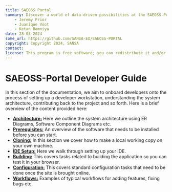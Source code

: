 ```yaml
---
title: SAEOSS Portal
summary: Discover a world of data-driven possibilities at the SAEOSS-Portal, where information converges to empower data sharing and decision-making.
    - Jeremy Prior
    - Juanique Voot
    - Ketan Bamniya
date: 28-03-2024
some_url: https://github.com/SANSA-EO/SAEOSS-PORTAL
copyright: Copyright 2024, SANSA
contact:
license: This program is free software; you can redistribute it and/or modify it under the terms of the GNU Affero General Public License as published by the Free Software Foundation; either version 3 of the License, or (at your option) any later version.
---
```


# SAEOSS-Portal Developer Guide

In this section of the documentation, we aim to onboard developers onto the process of setting up a developer workstation, understanding the system architecture, contributing back to the project and so forth. Here is a brief overview of the content provided here:

* **[Architecture:](./architecture.md)** Here we outline the system architecture using ER Diagrams, Software Component Diagrams etc.
* **[Prerequisites:](./prerequisites.md)** An overview of the software that needs to be installed before you can start.
* **[Cloning:](./cloning.md)** In this section we cover how to make a local working copy on your own machine.
* **[IDE Setup:](./ide-setup.md)** Here we walk through setting up your IDE.
* **[Building:](./building.md)** This covers tasks related to building the application so you can test it in your browser.
* **[Configuration:](./configuration.md)** This covers standard configuration tasks that need to be done once the site is brought online.
* **[Workflows:](./workflows.md)** Examples of typical workflows for adding features, fixing bugs etc.

